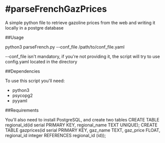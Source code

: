 #parseFrenchGazPrices
====================

A simple python file to retrieve gazoline prices from the web and
writing it locally in a postgre database

##Usage

python3 parseFrench.py --conf_file /path/to/conf_file.yaml

--conf_file isn't mandatory, if you're not providing it, the script will try to use config.yaml located in the directory

##Dependencies

To use this script you'll need:
- python3
- psycopg2
- pyyaml

##Requirements

You'll also need to install PostgreSQL, and create two tables
CREATE TABLE regional_id(id serial PRIMARY KEY, regional_name TEXT UNIQUE);
CREATE TABLE gazprices(id serial PRIMARY KEY, gaz_name TEXT, gaz_price FLOAT, regional_id integer REFERENCES regional_id (id));
